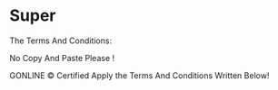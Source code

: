 # Super

The Terms And Conditions:

No Copy And Paste Please !

GONLINE © Certified
Apply the Terms And Conditions Written Below!
